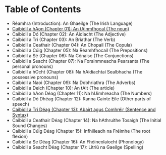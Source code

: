 # Table of Contents

- Réamhra (Introduction): An Ghaeilge (The Irish Language)
- [Caibidil a hAon (Chapter 01): An tAinmfhocal (The noun)](./subst2.html)
- Caibidil a Dó (Chapter 02): An Aidiacht (The Adjective)
- Caibidil a Tri (Chapter 03): An Briathar (The Verb)
- Caibidil a Ceathair (Chapter 04): An Chopail (The Copula)
- Caibidil a Cúig (Chapter 05): Na Réamhfhocail (The Prepositions)
- Caibidil a Sé (Chapter 06): Na Cónaisc (The Conjunctions)
- Caibidil a Seacht (Chapter 07): Na Forainmneacha Pearsanta (The personal pronouns)
- Caibidil a hOcht (Chapter 08): Na hAidiachtaí Sealbhacha (The possessive pronouns)
- Caibidil a Naoi (Chapter 09): Na Dobhriathra (The Adverbs)
- Caibidil a Deich (Chapter 10): An tAlt (The article)
- Caibidil a hAon Déag (Chapter 11): Na hUimhreacha (The Numbers)
- Caibidil a Dó Dhéag (Chapter 12): Ranna Cainte Eile (Other parts of speech)
- [Caibidil a Tri Déag (Chapter 13): Abairt agus Comhréir (Sentence and Syntax)](./satz5.md)
- Caibidil a Ceathair Déag (Chapter 14): Na hAthruithe Tosaigh (The Initial Sound Changes)
- Caibidil a Cúig Déag (Chapter 15): Infhilleadh na Fréimhe (The root flexion)
- Caibidil a Se Déag (Chapter 16): An Fhóineolaíocht (Phonology)
- Caibidil a Seacht Déag (Chapter 17): Litriú na Gaeilge (Spelling)
